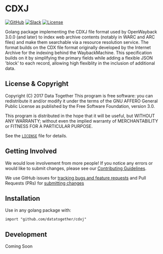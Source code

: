 # CDXJ

<!-- Repo Badges for: Github Project, Slack, License-->

[![GitHub](https://img.shields.io/badge/project-Data_Together-487b57.svg?style=flat-square)](http://github.com/datatogether)
[![Slack](https://img.shields.io/badge/slack-Archivers-b44e88.svg?style=flat-square)](https://archivers-slack.herokuapp.com/)
[![License](https://img.shields.io/github/license/datatogether/cdxj.svg)](./LICENSE) 

Golang package implementing the CDXJ file format used by OpenWayback
3.0.0 (and later) to index web archive contents (notably in WARC and
ARC files) and make them searchable via a resource resolution service.
The format builds on the CDX file format originally developed by the
Internet Archive for the indexing behind the WaybackMachine. This
specification builds on it by simplifying the primary fields while
adding a flexible JSON 'block' to each record, allowing high
flexiblity in the inclusion of additional data.

## License & Copyright

Copyright (C) 2017 Data Together
This program is free software: you can redistribute it and/or modify it under
the terms of the GNU AFFERO General Public License as published by the Free Software
Foundation, version 3.0.

This program is distributed in the hope that it will be useful, but WITHOUT ANY
WARRANTY; without even the implied warranty of MERCHANTABILITY or FITNESS FOR A
PARTICULAR PURPOSE.

See the [`LICENSE`](./LICENSE) file for details.

## Getting Involved

We would love involvement from more people! If you notice any errors or would like to submit changes, please see our [Contributing Guidelines](./.github/CONTRIBUTING.md). 

We use GitHub issues for [tracking bugs and feature requests](https://github.com/datatogether/cdxj/issues) and Pull Requests (PRs) for [submitting changes](https://github.com/datatogether/cdxj/pulls)

## Installation 

Use in any golang package with:

`import "github.com/datatogether/cdxj"`

## Development

Coming Soon
